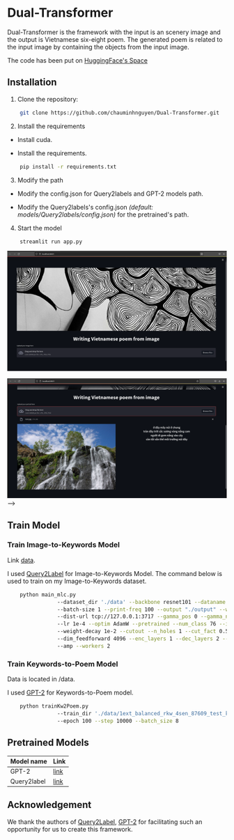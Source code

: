 # Dual-Transformer

Dual-Transformer is the framework with the input is an scenery image and the output is Vietnamese six-eight poem. The generated poem is related to the input image by containing the objects from the input image.

The code has been put on [HuggingFace's Space](https://huggingface.co/spaces/crylake/img2poem)

## Installation

1. Clone the repository:

```sh
    git clone https://github.com/chauminhnguyen/Dual-Transformer.git
```

2. Install the requirements

 - Install cuda.

 - Install the requirements.

```sh
    pip install -r requirements.txt
```

3. Modify the path

- Modify the config.json for Query2labels and GPT-2 models path.

- Modify the Query2labels's config.json *(default: models/Query2labels/config.json)* for the pretrained's path.

4. Start the model

```sh
    streamlit run app.py
```

![The general of the Img2Poem website](/Images/general.png "The Img2Poem website")

![Infer an image](/Images/infer.png "The Img2Poem website") -->

## Train Model

### Train Image-to-Keywords Model

Link [data](https://drive.google.com/file/d/1UwZPI0Tu5qWQQV6x8c6VwBxLSnXJiGyH/view?usp=sharing).

I used [Query2Label](https://github.com/SlongLiu/query2labels) for Image-to-Keywords Model. The command below is used to train on my Image-to-Keywords dataset.

```sh
    python main_mlc.py 
                --dataset_dir './data' --backbone resnet101 --dataname coco14 
                --batch-size 1 --print-freq 100 --output "./output" --world-size 1 --rank 0 
                --dist-url tcp://127.0.0.1:3717 --gamma_pos 0 --gamma_neg 2 --dtgfl --epochs 40 
                --lr 1e-4 --optim AdamW --pretrained --num_class 76 --img_size 448 
                --weight-decay 1e-2 --cutout --n_holes 1 --cut_fact 0.5 --hidden_dim 2048 
                --dim_feedforward 4096 --enc_layers 1 --dec_layers 2 --nheads 4 --early-stop 
                --amp --workers 2
```

### Train Keywords-to-Poem Model

Data is located in /data.

I used [GPT-2](https://huggingface.co/gpt2) for Keywords-to-Poem model.

```sh
    python trainKw2Poem.py
                --train_dir './data/1ext_balanced_rkw_4sen_87609_test_kw2poem_dataset.csv'
                --epoch 100 --step 10000 --batch_size 8
```

## Pretrained Models

|Model name|Link|
| ------ | ------ |
|GPT-2|[link](https://drive.google.com/drive/folders/1F0I2XDJcMhKqRVsgmuzZCKTF_so2NyPg?usp=sharing)|
|Query2label|[link](https://drive.google.com/drive/folders/1GIdrUCoZ_xcONq23UYM15BN2l6zjucSn?usp=sharing)|

## Acknowledgement

We thank the authors of [Query2Label](https://github.com/SlongLiu/query2labels), [GPT-2](https://huggingface.co/gpt2) for facilitating such an opportunity for us to create this framework.